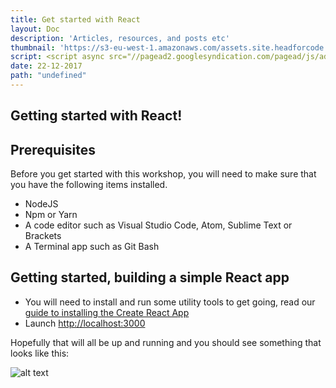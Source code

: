 ```yaml
---
title: Get started with React
layout: Doc
description: 'Articles, resources, and posts etc'
thumbnail: 'https://s3-eu-west-1.amazonaws.com/assets.site.headforcode.com/icons/js.png'
script: <script async src="//pagead2.googlesyndication.com/pagead/js/adsbygoogle.js"></script>
date: 22-12-2017
path: "undefined"
---
```


## Getting started with React!
## Prerequisites

Before you get started with this workshop, you will need to make sure that you have the following items installed.

* NodeJS
* Npm or Yarn
* A code editor such as Visual Studio Code, Atom, Sublime Text or Brackets
* A Terminal app such as Git Bash

## Getting started, building a simple React app

* You will need to install and run some utility tools to get going, read our [guide to installing the Create React App](/guide/frontend/react/)
* Launch [http://localhost:3000](http://localhost:3000) 

Hopefully that will all be up and running and you should see something that looks like this:

![alt text](/assets/welcome-to-react.png "Title")

